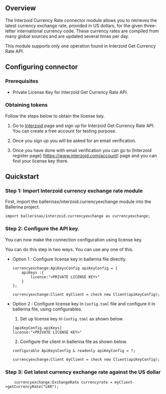 ## Overview

The Interzoid Currency Rate connector module allows you to retrieves the latest currency exchange rate, provided in US dollars, for the given three-letter international currency code. These currency rates are compiled from many global sources and are updated several times per day.

This module supports only one operation found in Interzoid Get Currency Rate API.

## Configuring connector
### Prerequisites
* Private License Key for Interzoid Get Currency Rate API.

### Obtaining tokens

Follow the steps below to obtain the license key.
1. Go to [Interzoid](https://www.interzoid.com/register) page and sign up for Interzoid Get Currency Rate API. You can create a free account for testing purpose.

2. Once you sign up you will be asked for an email verification.

3. Once you have done with email verification you can go to [Interzoid register page] (https://www.interzoid.com/account) page and you can find your license key there.
 
## Quickstart

### Step 1: Import Interzoid currency exchange rate module
First, import the ballerinax/interzoid.currencyexchange module into the Ballerina project.

```ballerina
import ballerinax/interzoid.currencyexchange as currencyexchange;
```

### Step 2: Configure the API key.
You can now make the connection configuration using license key.

You can do this step in two ways. You can use any one of this.

- Option 1 :
    Configure license key in ballerina file directly. 

    ```ballerina
    currencyexchange:ApiKeysConfig apiKeyConfig = {
        apiKeys :{
            license:"<PRIVATE LICENSE KEY>"
        }
    };

    currencyexchange:Client myClient = check new Client(apiKeyConfig);
    ```

- Option 2 :
    Configure license key in `Config.toml` file and configure it in ballerina file, using configurables. 

    1. Set up license key in `Config.toml` as shown below.
    ```
    [apiKeyConfig.apiKeys]
    license:"<PRIVATE LICENSE KEY>"
    ```

    2. Configure the client in ballerina file as shown below.
    ```ballerina
    configurable ApiKeysConfig & readonly apiKeyConfig = ?;

    currencyexchange:Client myClient = check new Client(apiKeyConfig);
    ```

### Step 3: Get latest currency exchange rate against the US dollar

```ballerina
    currencyexchange:ExchangeRate currencyrate = myClient->getCurrencyRate("LKR");
```